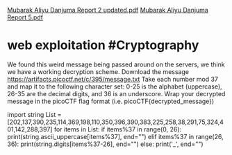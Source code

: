 [Mubarak Aliyu Danjuma Report 2 updated.pdf](https://github.com/Mubee-2/Cyber-Security/files/9946558/Mubarak.Aliyu.Danjuma.Report.2.updated.pdf)
[Mubarak Aliyu Danjuma Report 5.pdf](https://github.com/Mubee-2/Cyber-Security/files/9946562/Mubarak.Aliyu.Danjuma.Report.5.pdf)
# web exploitation #Cryptography

We found this weird message being passed around on the servers, we think we have a working decryption scheme.
Download the message https://artifacts.picoctf.net/c/395/message.txt
Take each number mod 37 and map it to the following character set: 0-25 is the alphabet (uppercase), 26-35 are the decimal digits, and 36 is an underscore.
Wrap your decrypted message in the picoCTF flag format (i.e. picoCTF{decrypted_message})

import string
List = [202,137,390,235,114,369,198,110,350,396,390,383,225,258,38,291,75,324,401,142,288,397]
for items in List:
    if items%37 in range(0, 26):
        print(string.ascii_uppercase[items%37], end="")
    elif items%37 in range(26, 36):
        print(string.digits[items%37-26], end="")
    else:
        print('_', end="")
